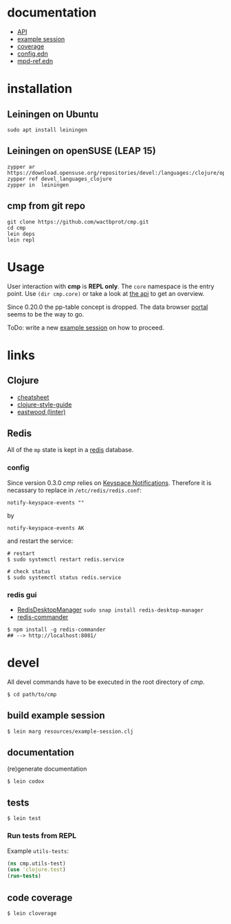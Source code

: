 # documentation

* [API](./api)
* [example session](./uberdoc.html)
* [coverage](./coverage)
* [config.edn](./config.edn.html)
* [mpd-ref.edn](./mpd-ref.edn.html)

# installation
## Leiningen on Ubuntu 

```shell
sudo apt install leiningen
```

##  Leiningen on openSUSE (LEAP 15)

```shell
zypper ar https://download.opensuse.org/repositories/devel:/languages:/clojure/openSUSE_Leap_15.1/devel:languages:clojure.repo
zypper ref devel_languages_clojure
zypper in  leiningen
```

## cmp from git repo 

```shell
git clone https://github.com/wactbprot/cmp.git
cd cmp
lein deps
lein repl 
```

# Usage

User interaction with **cmp** is **REPL only**. The `core`
namespace is the entry point. Use `(dir cmp.core)` or 
take a look at [the api](./api) to get an overview. 

Since 0.20.0 the pp-table concept is dropped. The data browser 
[portal](https://github.com/djblue/portal) seems to be the
way to go.

ToDo: write a new [example session](./uberdoc.html) on how to proceed.

# links
## Clojure

* [cheatsheet](https://clojure.org/api/cheatsheet)
* [clojure-style-guide](https://github.com/bbatsov/clojure-style-guide)
* [eastwood (linter)](https://github.com/jonase/eastwood)

## Redis

All of the `mp` state is kept in a [redis](https://redis.io) database.

### config

Since version 0.3.0 *cmp* relies on
[Keyspace Notifications](https://redis.io/topics/notifications).
Therefore it is necassary to replace in `/etc/redis/redis.conf`:

```shell
notify-keyspace-events ""
```

by

```shell
notify-keyspace-events AK
```

and restart the service:


```shell
# restart
$ sudo systemctl restart redis.service

# check status
$ sudo systemctl status redis.service
```

### redis gui

* [RedisDesktopManager](https://github.com/uglide/RedisDesktopManager)
  `sudo snap install redis-desktop-manager`
* [redis-commander](https://github.com/joeferner/redis-commander)

```shell
$ npm install -g redis-commander
## --> http://localhost:8081/
```

# devel

All devel commands have to be executed
in the root directory of *cmp*.

```shell
$ cd path/to/cmp
```

## build example session

```shell
$ lein marg resources/example-session.clj
```

## documentation

(re)generate documentation

```shell
$ lein codox
```

## tests

```shell
$ lein test
```

### Run tests from REPL

Example `utils-tests`:

```clojure
(ns cmp.utils-test) 
(use 'clojure.test)
(run-tests)
```

## code coverage

```shell
$ lein cloverage
```
